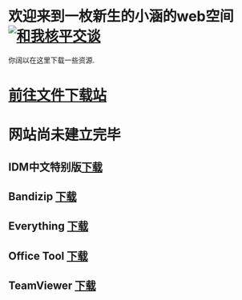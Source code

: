 # 欢迎来到一枚新生的小涵的web空间<a target="_blank" href="http://wpa.qq.com/msgrd?v=3&uin=1115058004&site=qq&menu=yes"><img border="0" src="http://wpa.qq.com/pa?p=2:1115058004:51" alt="和我核平交谈" title="和我核平交谈"/></a>
你阔以在这里下载一些资源.
# <a href="https://axiaoh.github.io/xiaohanfile/">前往文件下载站</a>

# 网站尚未建立完毕
## IDM中文特别版<a href="">下载</a>
## Bandizip <a href="">下载</a>
## Everything <a href="">下载</a>
## Office Tool <a href="">下载</a>
## TeamViewer <a href="">下载</a>
